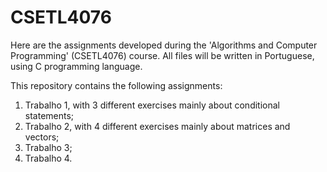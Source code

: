 # CSETL4076
Here are the assignments developed during the 'Algorithms and Computer Programming' (CSETL4076) course.
All files will be written in Portuguese, using C programming language.

This repository contains the following assignments:
  1. Trabalho 1, with 3 different exercises mainly about conditional statements;
  2. Trabalho 2, with 4 different exercises mainly about matrices and vectors;
  3. Trabalho 3;
  4. Trabalho 4.
